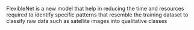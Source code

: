 FlexibleNet is a new model that help in reducing the time and resources required to identify specific patterns that resemble the training dataset to classify raw data such as satellite images into qualitative classes
